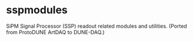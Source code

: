 # sspmodules

SiPM Signal Processor (SSP) readout related modules and utilities. (Ported from ProtoDUNE ArtDAQ to DUNE-DAQ.)
